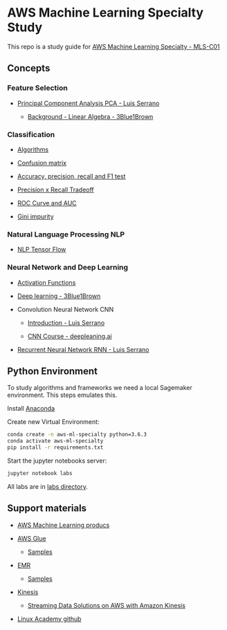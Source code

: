 # AWS Machine Learning Specialty Study

This repo is a study guide for [AWS Machine Learning Specialty - MLS-C01](https://aws.amazon.com/pt/certification/certified-machine-learning-specialty/)

## Concepts

### Feature Selection

- [Principal Component Analysis PCA - Luis Serrano](https://www.youtube.com/watch?v=g-Hb26agBFg)

  - [Background - Linear Algebra - 3Blue1Brown](https://www.youtube.com/playlist?list=PLZHQObOWTQDPD3MizzM2xVFitgF8hE_ab)

### Classification

- [Algorithms](https://ml-cheatsheet.readthedocs.io/en/latest/classification_algos.html)

* [Confusion matrix](https://towardsdatascience.com/understanding-confusion-matrix-a9ad42dcfd62)

* [Accuracy, precision, recall and F1 test](https://towardsdatascience.com/accuracy-recall-precision-f-score-specificity-which-to-optimize-on-867d3f11124)

- [Precision x Recall Tradeoff](https://datascience-george.medium.com/the-precision-recall-trade-off-aa295faba140)

- [ROC Curve and AUC](https://developers.google.com/machine-learning/crash-course/classification/roc-and-auc)

* [Gini impurity](https://bambielli.com/til/2017-10-29-gini-impurity/#:~:text=Gini%20Impurity%20is%20a%20measurement,labels%20from%20the%20data%20set.)

### Natural Language Processing NLP

- [NLP Tensor Flow](https://www.youtube.com/playlist?list=PLQY2H8rRoyvzDbLUZkbudP-MFQZwNmU4S)

### Neural Network and Deep Learning

- [Activation Functions ](https://www.youtube.com/watch?v=Xvg00QnyaIY)

* [Deep learning - 3Blue1Brown](https://www.youtube.com/watch?v=aircAruvnKk)

- Convolution Neural Network CNN

  - [Introduction - Luis Serrano](https://www.youtube.com/watch?v=2-Ol7ZB0MmU)

  - [CNN Course - deepleaning.ai](https://www.youtube.com/watch?v=ArPaAX_PhIs&list=PLkDaE6sCZn6Gl29AoE31iwdVwSG-KnDzF)

- [Recurrent Neural Network RNN - Luis Serrano](https://www.youtube.com/watch?v=UNmqTiOnRfg)

## Python Environment

To study algorithms and frameworks we need a local Sagemaker environment. This steps emulates this.

Install [Anaconda](https://docs.anaconda.com/anaconda/install/)

Create new Virtual Environment:

```sh
conda create -n aws-ml-specialty python=3.6.3
conda activate aws-ml-specialty
pip install -r requirements.txt
```

Start the jupyter notebooks server:

```sh
jupyter notebook labs
```

All labs are in [labs directory](https://github.com/tentativafc/aws-machine-learning-specialty/tree/main/labs).

## Support materials

- [AWS Machine Learning producs](https://docs.aws.amazon.com/whitepapers/latest/aws-overview/machine-learning.html)

* [AWS Glue](https://docs.aws.amazon.com/glue/latest/dg/what-is-glue.html)

  - [Samples](https://github.com/aws-samples/aws-glue-samples)

* [EMR](https://docs.aws.amazon.com/emr/index.html)

  - [Samples](https://github.com/aws-samples/analysing-realtime-streaming-data-using-msk-emr)

* [Kinesis](https://docs.aws.amazon.com/kinesis/index.html)

  - [Streaming Data Solutions on AWS with Amazon Kinesis](https://docs.aws.amazon.com/whitepapers/latest/streaming-data-solutions-amazon-kinesis/welcome.html?did=wp_card&trk=wp_card)

* [Linux Academy github](https://github.com/linuxacademy/content-aws-mls-c01)
